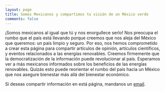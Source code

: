 ```yaml
---
layout: page
title: Somos Mexicanos y compartimos tu visión de un México verde
comments: false
---
```


¡Somos mexicanos al igual que tú y nos enorgullece serlo! Nos preocupa el rumbo que el país está llevando porque creemos que nos aleja del México que queremos: un país limpio y seguro. Por eso, nos hemos comprometido a crear esta página para compartir artículos de opinión, artículos científicos, y eventos relacionados a las energías renovables. Creemos firmemente que la democratización de la información puede revolucionar al país. Esperamos ver a más mexicanos informados sobre los beneficios de las energías renovables. Quizás esto puede reorientar el rumbo del país hacia un México que nos asegure bienestar más allá del bienestar económico. 

Si deseas compartir información en está página, mandanos un [email][jekyll-docs].

[jekyll-docs]: mailto:transicionenergeticaenmexico@gmail.com.
